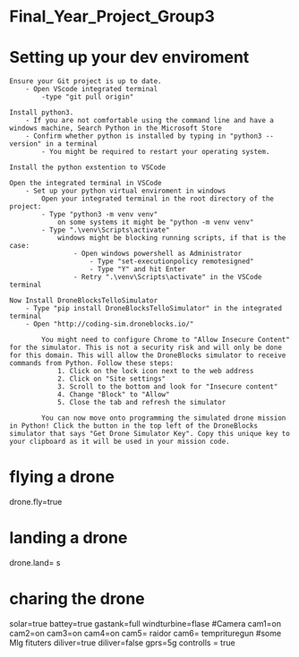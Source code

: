 # Final_Year_Project_Group3


# Setting up your dev enviroment

    Ensure your Git project is up to date.
        - Open VScode integrated terminal 
            -type "git pull origin"

    Install python3. 
        - If you are not comfortable using the command line and have a windows machine, Search Python in the Microsoft Store
        - Confirm whether python is installed by typing in "python3 --version" in a terminal
            - You might be required to restart your operating system.

    Install the python exstention to VSCode

    Open the integrated terminal in VSCode
        - Set up your python virtual enviroment in windows
            Open your integrated terminal in the root directory of the project:
            - Type "python3 -m venv venv"
                on some systems it might be "python -m venv venv"
            - Type ".\venv\Scripts\activate"
                windows might be blocking running scripts, if that is the case:
                    - Open windows powershell as Administrator
                        - Type "set-executionpolicy remotesigned"
                        - Type "Y" and hit Enter
                    - Retry ".\venv\Scripts\activate" in the VSCode terminal

    Now Install DroneBlocksTelloSimulator
        - Type "pip install DroneBlocksTelloSimulator" in the integrated terminal
        - Open "http://coding-sim.droneblocks.io/"

            You might need to configure Chrome to "Allow Insecure Content" for the simulator. This is not a security risk and will only be done for this domain. This will allow the DroneBlocks simulator to receive commands from Python. Follow these steps:
                1. Click on the lock icon next to the web address
                2. Click on "Site settings"
                3. Scroll to the bottom and look for "Insecure content"
                4. Change "Block" to "Allow"
                5. Close the tab and refresh the simulator

            You can now move onto programming the simulated drone mission in Python! Click the button in the top left of the DroneBlocks simulator that says "Get Drone Simulator Key". Copy this unique key to your clipboard as it will be used in your mission code.

# flying a drone

drone.fly=true

# landing a drone 
drone.land= s
# charing the drone

solar=true
battey=true
gastank=full
windturbine=flase
#Camera
 cam1=on
 cam2=on
 cam3=on
 cam4=on
 cam5= raidor
 cam6= temprituregun
 #some Mlg fituters 
 diliver=true
 diliver=false
 gprs=5g
 controlls = true 


